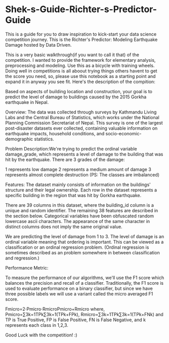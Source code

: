 # Shek-s-Guide-Richter-s-Predictor-Guide
This is a guide for you to draw inspiration to kick-start your data science competition journey. This is the Richter's Predictor: Modeling Earthquake Damage hosted by Data Driven.

This is a very basic walkthrough(if you want to call it that) of the competition. I wanted to provide the framework for elementary analysis, preprocessing and modeling. Use this as a bicycle with training wheels. Doing well in competitions is all aboout trying things others havent to get the score you need, so, please use this notebook as a starting point and expand it in anyway you see fit. Here's the description of the compition:

Based on aspects of building location and construction, your goal is to predict the level of damage to buildings caused by the 2015 Gorkha earthquake in Nepal.

Overview:
The data was collected through surveys by Kathmandu Living Labs and the Central Bureau of Statistics, which works under the National Planning Commission Secretariat of Nepal. This survey is one of the largest post-disaster datasets ever collected, containing valuable information on earthquake impacts, household conditions, and socio-economic-demographic statistics.

Problem Description:We're trying to predict the ordinal variable damage_grade, which represents a level of damage to the building that was hit by the earthquake. There are 3 grades of the damage:

1 represents low damage
2 represents a medium amount of damage
3 represents almost complete destruction
(PS: The classes are imbalanced)

Features:
The dataset mainly consists of information on the buildings' structure and their legal ownership. Each row in the dataset represents a specific building in the region that was hit by Gorkha earthquake.

There are 39 columns in this dataset, where the building_id column is a unique and random identifier. The remaining 38 features are described in the section below. Categorical variables have been obfuscated random lowercase ascii characters. The appearance of the same character in distinct columns does not imply the same original value.

We are predicting the level of damage from 1 to 3. The level of damage is an ordinal variable meaning that ordering is important. This can be viewed as a classification or an ordinal regression problem. (Ordinal regression is sometimes described as an problem somewhere in between classification and regression.)

Performance Metric:

To measure the performance of our algorithms, we'll use the F1 score which balances the precision and recall of a classifier. Traditionally, the F1 score is used to evaluate performance on a binary classifier, but since we have three possible labels we will use a variant called the micro averaged F1 score.

Fmicro=2⋅Pmicro⋅RmicroPmicro+Rmicro where, 
Pmicro=∑3k=1TPk∑3k=1(TPk+FPk),  Rmicro=∑3k=1TPk∑3k=1(TPk+FNk)
and TP is True Positive, FP is False Positive, FN is False Negative, and k represents each class in 1,2,3.

Good Luck with the competition! :)
